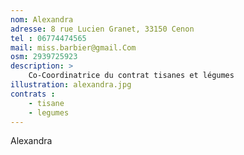 ```yaml
---
nom: Alexandra
adresse: 8 rue Lucien Granet, 33150 Cenon
tel : 06774474565
mail: miss.barbier@gmail.Com
osm: 2939725923
description: >
    Co-Coordinatrice du contrat tisanes et légumes
illustration: alexandra.jpg
contrats : 
    - tisane
    - legumes
---
```


Alexandra